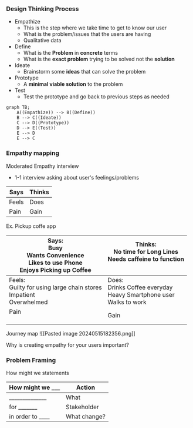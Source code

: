 ### Design Thinking Process
- Empathize
	- This is the step where we take time to get to know our user
	- What is the problem/issues that the users are having 
	- Qualitative data
- Define
	- What is the **Problem** in **concrete** terms
	- What is the **exact problem** trying to be solved not the **solution**
- Ideate
	- Brainstorm some **ideas** that can solve the problem
- Prototype
	- A **minimal viable solution** to the problem
- Test
	- Test the prototype and go back to previous steps as needed

```mermaid
graph TB;
	A((Empathize)) --> B((Define))
	B --> C((Ideate))
	C --> D((Prototype))
	D --> E((Test))
	E --> D
	E --> C
```

### Empathy mapping
Moderated Empathy interview
- 1-1 interview asking about user's feelings/problems

| Says  | Thinks |
| ----- | ------ |
| Feels | Does   |
| Pain  | Gain   |
Ex. Pickup coffe app

| Says:<br>Busy<br>Wants Convenience<br>Likes to use Phone<br>Enjoys Picking up Coffee | Thinks:<br>No time for Long Lines<br>Needs caffeine to function<br><br>   |
| ------------------------------------------------------------------------------------ | ------------------------------------------------------------------------- |
| Feels:<br>Guilty for using large chain stores<br>Impatient<br>Overwhelmed            | Does:<br>Drinks Coffee everyday<br>Heavy Smartphone user<br>Walks to work |
| Pain<br><br>                                                                         | Gain                                                                      |
Journey map
![[Pasted image 20240515182356.png]]

Why is creating empathy for your users important?

### Problem Framing
How might we statements

| How might we ___ | Action       |
| ---------------- | ------------ |
| ______________   | What         |
| for _______      | Stakeholder  |
| in order to ____ | What change? |
